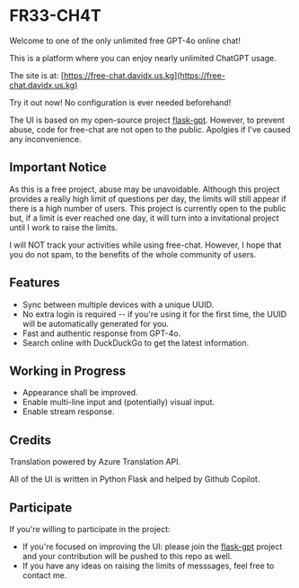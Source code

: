 # FR33-CH4T
Welcome to one of the only unlimited free GPT-4o online chat!

This is a platform where you can enjoy nearly unlimited ChatGPT usage.

The site is at: [https://free-chat.davidx.us.kg](https://free-chat.davidx.us.kg)

Try it out now! No configuration is ever needed beforehand!

The UI is based on my open-source project [flask-gpt](https://github.com/Davidasx/flask-gpt). However, to prevent abuse, code for free-chat are not open to the public. Apolgies if I've caused any inconvenience.

## Important Notice

As this is a free project, abuse may be unavoidable. Although this project provides a really high limit of questions per day, the limits will still appear if there is a high number of users. This project is currently open to the public but, if a limit is ever reached one day, it will turn into a invitational project until I work to raise the limits.

I will NOT track your activities while using free-chat. However, I hope that you do not spam, to the benefits of the whole community of users.

## Features

- Sync between multiple devices with a unique UUID.
- No extra login is required -- if you're using it for the first time, the UUID will be automatically generated for you.
- Fast and authentic response from GPT-4o.
- Search online with DuckDuckGo to get the latest information.

## Working in Progress

- Appearance shall be improved.
- Enable multi-line input and (potentially) visual input.
- Enable stream response.

## Credits

Translation powered by Azure Translation API.

All of the UI is written in Python Flask and helped by Github Copilot.

## Participate

If you're willing to participate in the project:

- If you're focused on improving the UI: please join the [flask-gpt](https://github.com/Davidasx/flask-gpt) project and your contribution will be pushed to this repo as well.
- If you have any ideas on raising the limits of messsages, feel free to contact me.
